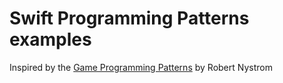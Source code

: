 # Swift Programming Patterns examples

Inspired by the [Game Programming Patterns](https://gameprogrammingpatterns.com) by Robert Nystrom
